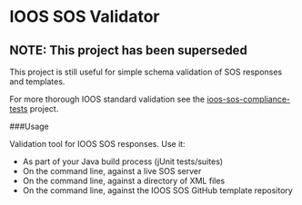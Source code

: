 # IOOS SOS Validator

## NOTE: This project has been superseded
This project is still useful for simple schema validation of SOS responses and templates.

For more thorough IOOS standard validation see the [ioos-sos-compliance-tests](https://github.com/ioos/ioos-sos-compliance-tests) project.

###Usage 

Validation tool for IOOS SOS responses. Use it:

 * As part of your Java build process (jUnit tests/suites)
 * On the command line, against a live SOS server
 * On the command line, against a directory of XML files
 * On the command line, against the IOOS SOS GitHub template repository
